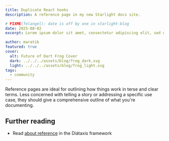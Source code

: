 ```yaml
---
title: Duplicate React hooks
description: A reference page in my new Starlight docs site.

# FIXME(felangel): date is off by one in starlight-blog
date: 2025-08-02
excerpt: Lorem ipsum dolor sit amet, consectetur adipiscing elit, sed do eiusmod tempor incididunt ut labore et dolore magna aliqua. Ut enim ad minim veniam, quis nostrud exercitation ullamco laboris nisi ut aliquip ex ea commodo consequat. Duis aute irure dolor in reprehenderit in voluptate velit esse cillum dolore eu fugiat nulla pariatur. Excepteur sint occaecat cupidatat non proident, sunt in culpa qui officia deserunt mollit anim id est laborum.

author: maratib
featured: true
cover:
  alt: Future of Dart Frog Cover
  dark: ../../../assets/blog/frog_dark.svg
  light: ../../../assets/blog/frog_light.svg
tags:
  - community
---
```


Reference pages are ideal for outlining how things work in terse and clear terms.
Less concerned with telling a story or addressing a specific use case, they should give a comprehensive outline of what you're documenting.

## Further reading

- Read [about reference](https://diataxis.fr/reference/) in the Diátaxis framework
